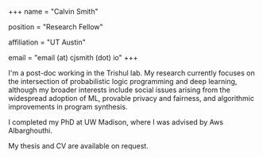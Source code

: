 +++
name = "Calvin Smith"

position = "Research Fellow"

affiliation = "UT Austin"

email = "email (at) cjsmith (dot) io"
+++

I'm a post-doc working in the Trishul lab. My research currently focuses on the intersection of probabilistic logic programming and deep learning, although my broader interests include social issues arising from the widespread adoption of ML, provable privacy and fairness, and algorithmic improvements in program synthesis.

I completed my PhD at UW Madison, where I was advised by Aws Albarghouthi.

My thesis and CV are available on request.

